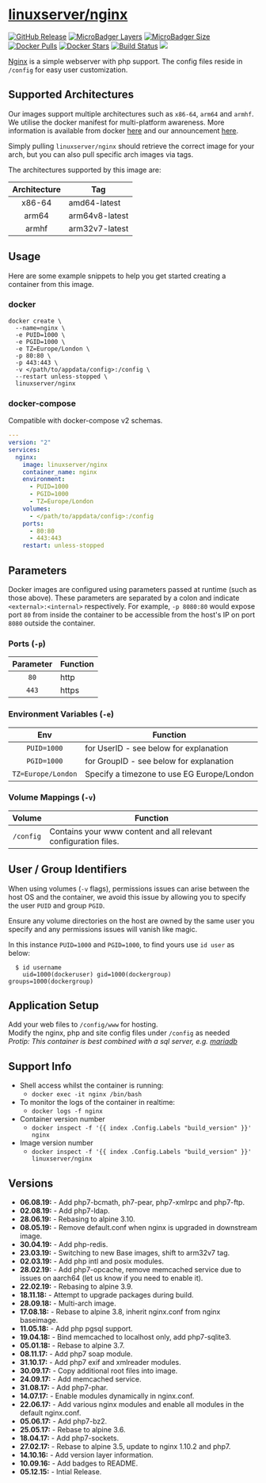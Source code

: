 # [linuxserver/nginx](https://github.com/linuxserver/docker-nginx)

[![GitHub Release](https://img.shields.io/github/release/linuxserver/docker-nginx.svg?style=flat-square&color=E68523)](https://github.com/linuxserver/docker-nginx/releases)
[![MicroBadger Layers](https://img.shields.io/microbadger/layers/linuxserver/nginx.svg?style=flat-square&color=E68523)](https://microbadger.com/images/linuxserver/nginx "Get your own version badge on microbadger.com")
[![MicroBadger Size](https://img.shields.io/microbadger/image-size/linuxserver/nginx.svg?style=flat-square&color=E68523)](https://microbadger.com/images/linuxserver/nginx "Get your own version badge on microbadger.com")
[![Docker Pulls](https://img.shields.io/docker/pulls/linuxserver/nginx.svg?style=flat-square&color=E68523)](https://hub.docker.com/r/linuxserver/nginx)
[![Docker Stars](https://img.shields.io/docker/stars/linuxserver/nginx.svg?style=flat-square&color=E68523)](https://hub.docker.com/r/linuxserver/nginx)
[![Build Status](https://ci.linuxserver.io/view/all/job/Docker-Pipeline-Builders/job/docker-nginx/job/master/badge/icon?style=flat-square)](https://ci.linuxserver.io/job/Docker-Pipeline-Builders/job/docker-nginx/job/master/)
[![](https://lsio-ci.ams3.digitaloceanspaces.com/linuxserver/nginx/latest/badge.svg)](https://lsio-ci.ams3.digitaloceanspaces.com/linuxserver/nginx/latest/index.html)

[Nginx](https://nginx.org/) is a simple webserver with php support. The config files reside in `/config` for easy user customization.

## Supported Architectures

Our images support multiple architectures such as `x86-64`, `arm64` and `armhf`. We utilise the docker manifest for multi-platform awareness. More information is available from docker [here](https://github.com/docker/distribution/blob/master/docs/spec/manifest-v2-2.md#manifest-list) and our announcement [here](https://blog.linuxserver.io/2019/02/21/the-lsio-pipeline-project/).

Simply pulling `linuxserver/nginx` should retrieve the correct image for your arch, but you can also pull specific arch images via tags.

The architectures supported by this image are:

| Architecture | Tag |
| :----: | --- |
| x86-64 | amd64-latest |
| arm64 | arm64v8-latest |
| armhf | arm32v7-latest |


## Usage

Here are some example snippets to help you get started creating a container from this image.

### docker

```
docker create \
  --name=nginx \
  -e PUID=1000 \
  -e PGID=1000 \
  -e TZ=Europe/London \
  -p 80:80 \
  -p 443:443 \
  -v </path/to/appdata/config>:/config \
  --restart unless-stopped \
  linuxserver/nginx
```


### docker-compose

Compatible with docker-compose v2 schemas.

```yaml
---
version: "2"
services:
  nginx:
    image: linuxserver/nginx
    container_name: nginx
    environment:
      - PUID=1000
      - PGID=1000
      - TZ=Europe/London
    volumes:
      - </path/to/appdata/config>:/config
    ports:
      - 80:80
      - 443:443
    restart: unless-stopped
```

## Parameters

Docker images are configured using parameters passed at runtime (such as those above). These parameters are separated by a colon and indicate `<external>:<internal>` respectively. For example, `-p 8080:80` would expose port `80` from inside the container to be accessible from the host's IP on port `8080` outside the container.

### Ports (`-p`)

| Parameter | Function |
| :----: | --- |
| `80` | http |
| `443` | https |


### Environment Variables (`-e`)

| Env | Function |
| :----: | --- |
| `PUID=1000` | for UserID - see below for explanation |
| `PGID=1000` | for GroupID - see below for explanation |
| `TZ=Europe/London` | Specify a timezone to use EG Europe/London |

### Volume Mappings (`-v`)

| Volume | Function |
| :----: | --- |
| `/config` | Contains your www content and all relevant configuration files. |



## User / Group Identifiers

When using volumes (`-v` flags), permissions issues can arise between the host OS and the container, we avoid this issue by allowing you to specify the user `PUID` and group `PGID`.

Ensure any volume directories on the host are owned by the same user you specify and any permissions issues will vanish like magic.

In this instance `PUID=1000` and `PGID=1000`, to find yours use `id user` as below:

```
  $ id username
    uid=1000(dockeruser) gid=1000(dockergroup) groups=1000(dockergroup)
```

## Application Setup

Add your web files to `/config/www` for hosting.  
Modify the nginx, php and site config files under `/config` as needed  
*Protip: This container is best combined with a sql server, e.g. [mariadb](https://hub.docker.com/r/linuxserver/mariadb/)*



## Support Info

* Shell access whilst the container is running:
  * `docker exec -it nginx /bin/bash`
* To monitor the logs of the container in realtime:
  * `docker logs -f nginx`
* Container version number
  * `docker inspect -f '{{ index .Config.Labels "build_version" }}' nginx`
* Image version number
  * `docker inspect -f '{{ index .Config.Labels "build_version" }}' linuxserver/nginx`

## Versions

* **06.08.19:** - Add php7-bcmath, ph7-pear, php7-xmlrpc and php7-ftp.
* **02.08.19:** - Add php7-ldap.
* **28.06.19:** - Rebasing to alpine 3.10.
* **08.05.19:** - Remove default.conf when nginx is upgraded in downstream image.
* **30.04.19:** - Add php-redis.
* **23.03.19:** - Switching to new Base images, shift to arm32v7 tag.
* **02.03.19:** - Add php intl and posix modules.
* **28.02.19:** - Add php7-opcache, remove memcached service due to issues on aarch64 (let us know if you need to enable it).
* **22.02.19:** - Rebasing to alpine 3.9.
* **18.11.18:** - Attempt to upgrade packages during build.
* **28.09.18:** - Multi-arch image.
* **17.08.18:** - Rebase to alpine 3.8, inherit nginx.conf from nginx baseimage.
* **11.05.18:** - Add php pgsql support.
* **19.04.18:** - Bind memcached to localhost only, add php7-sqlite3.
* **05.01.18:** - Rebase to alpine 3.7.
* **08.11.17:** - Add php7 soap module.
* **31.10.17:** - Add php7 exif and xmlreader modules.
* **30.09.17:** - Copy additional root files into image.
* **24.09.17:** - Add memcached service.
* **31.08.17:** - Add php7-phar.
* **14.07.17:** - Enable modules dynamically in nginx.conf.
* **22.06.17:** - Add various nginx modules and enable all modules in the default nginx.conf.
* **05.06.17:** - Add php7-bz2.
* **25.05.17:** - Rebase to alpine 3.6.
* **18.04.17:** - Add php7-sockets.
* **27.02.17:** - Rebase to alpine 3.5, update to nginx 1.10.2 and php7.
* **14.10.16:** - Add version layer information.
* **10.09.16:** - Add badges to README.
* **05.12.15:** - Intial Release.
